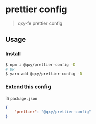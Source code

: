 # prettier config

> qxy-fe prettier config

## Usage

### Install

```bash
$ npm i @qxy/prettier-config -D
# OR
$ yarn add @qxy/prettier-config -D
```

### Extend this config

in `package.json`

```json
{
    "prettier": "@qxy/prettier-config"
}
```
